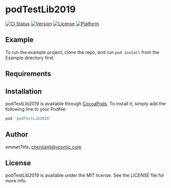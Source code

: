 # podTestLib2019

[![CI Status](https://img.shields.io/travis/emmet7life/podTestLib2019.svg?style=flat)](https://travis-ci.org/emmet7life/podTestLib2019)
[![Version](https://img.shields.io/cocoapods/v/podTestLib2019.svg?style=flat)](https://cocoapods.org/pods/podTestLib2019)
[![License](https://img.shields.io/cocoapods/l/podTestLib2019.svg?style=flat)](https://cocoapods.org/pods/podTestLib2019)
[![Platform](https://img.shields.io/cocoapods/p/podTestLib2019.svg?style=flat)](https://cocoapods.org/pods/podTestLib2019)

## Example

To run the example project, clone the repo, and run `pod install` from the Example directory first.

## Requirements

## Installation

podTestLib2019 is available through [CocoaPods](https://cocoapods.org). To install
it, simply add the following line to your Podfile:

```ruby
pod 'podTestLib2019'
```

## Author

emmet7life, chenjianli@vcomic.com

## License

podTestLib2019 is available under the MIT license. See the LICENSE file for more info.
